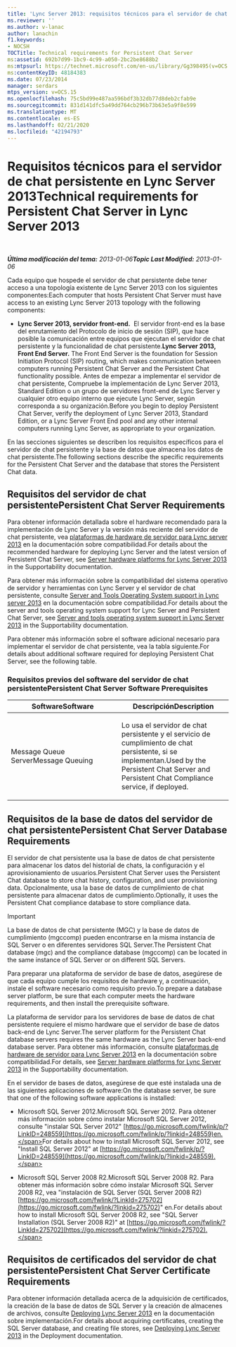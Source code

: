 ```yaml
---
title: 'Lync Server 2013: requisitos técnicos para el servidor de chat persistente'
ms.reviewer: ''
ms.author: v-lanac
author: lanachin
f1.keywords:
- NOCSH
TOCTitle: Technical requirements for Persistent Chat Server
ms:assetid: 692b7d99-1bc9-4c99-a050-2bc2be8688b2
ms:mtpsurl: https://technet.microsoft.com/en-us/library/Gg398495(v=OCS.15)
ms:contentKeyID: 48184383
ms.date: 07/23/2014
manager: serdars
mtps_version: v=OCS.15
ms.openlocfilehash: 75c5bd99e487aa596bdf3b32db77d8deb2cfab9e
ms.sourcegitcommit: 831d141dfc5a49dd764cb296b73b63e5a9f8e599
ms.translationtype: MT
ms.contentlocale: es-ES
ms.lasthandoff: 02/21/2020
ms.locfileid: "42194793"
---
```

<div data-xmlns="http://www.w3.org/1999/xhtml">

<div class="topic" data-xmlns="http://www.w3.org/1999/xhtml" data-msxsl="urn:schemas-microsoft-com:xslt" data-cs="https://msdn.microsoft.com/">

<div data-asp="https://msdn2.microsoft.com/asp">

# <a name="technical-requirements-for-persistent-chat-server-in-lync-server-2013"></a><span data-ttu-id="f2864-102">Requisitos técnicos para el servidor de chat persistente en Lync Server 2013</span><span class="sxs-lookup"><span data-stu-id="f2864-102">Technical requirements for Persistent Chat Server in Lync Server 2013</span></span>

</div>

<div id="mainSection">

<div id="mainBody">

<span> </span>

<span data-ttu-id="f2864-103">_**Última modificación del tema:** 2013-01-06_</span><span class="sxs-lookup"><span data-stu-id="f2864-103">_**Topic Last Modified:** 2013-01-06_</span></span>

<span data-ttu-id="f2864-104">Cada equipo que hospede el servidor de chat persistente debe tener acceso a una topología existente de Lync Server 2013 con los siguientes componentes:</span><span class="sxs-lookup"><span data-stu-id="f2864-104">Each computer that hosts Persistent Chat Server must have access to an existing Lync Server 2013 topology with the following components:</span></span>

  - <span data-ttu-id="f2864-105">**Lync Server 2013, servidor front-end.**  El servidor front-end es la base del enrutamiento del Protocolo de inicio de sesión (SIP), que hace posible la comunicación entre equipos que ejecutan el servidor de chat persistente y la funcionalidad de chat persistente.</span><span class="sxs-lookup"><span data-stu-id="f2864-105">**Lync Server 2013, Front End Server.** The Front End Server is the foundation for Session Initiation Protocol (SIP) routing, which makes communication between computers running Persistent Chat Server and the Persistent Chat functionality possible.</span></span> <span data-ttu-id="f2864-106">Antes de empezar a implementar el servidor de chat persistente, Compruebe la implementación de Lync Server 2013, Standard Edition o un grupo de servidores front-end de Lync Server y cualquier otro equipo interno que ejecute Lync Server, según corresponda a su organización.</span><span class="sxs-lookup"><span data-stu-id="f2864-106">Before you begin to deploy Persistent Chat Server, verify the deployment of Lync Server 2013, Standard Edition, or a Lync Server Front End pool and any other internal computers running Lync Server, as appropriate to your organization.</span></span>

<span data-ttu-id="f2864-107">En las secciones siguientes se describen los requisitos específicos para el servidor de chat persistente y la base de datos que almacena los datos de chat persistente.</span><span class="sxs-lookup"><span data-stu-id="f2864-107">The following sections describe the specific requirements for the Persistent Chat Server and the database that stores the Persistent Chat data.</span></span>

<div>

## <a name="persistent-chat-server-requirements"></a><span data-ttu-id="f2864-108">Requisitos del servidor de chat persistente</span><span class="sxs-lookup"><span data-stu-id="f2864-108">Persistent Chat Server Requirements</span></span>

<span data-ttu-id="f2864-109">Para obtener información detallada sobre el hardware recomendado para la implementación de Lync Server y la versión más reciente del servidor de chat persistente, vea [plataformas de hardware de servidor para Lync server 2013](lync-server-2013-server-hardware-platforms.md) en la documentación sobre compatibilidad.</span><span class="sxs-lookup"><span data-stu-id="f2864-109">For details about the recommended hardware for deploying Lync Server and the latest version of Persistent Chat Server, see [Server hardware platforms for Lync Server 2013](lync-server-2013-server-hardware-platforms.md) in the Supportability documentation.</span></span>

<span data-ttu-id="f2864-110">Para obtener más información sobre la compatibilidad del sistema operativo de servidor y herramientas con Lync Server y el servidor de chat persistente, consulte [Server and Tools Operating System support in Lync server 2013](lync-server-2013-server-and-tools-operating-system-support.md) en la documentación sobre compatibilidad.</span><span class="sxs-lookup"><span data-stu-id="f2864-110">For details about the server and tools operating system support for Lync Server and Persistent Chat Server, see [Server and tools operating system support in Lync Server 2013](lync-server-2013-server-and-tools-operating-system-support.md) in the Supportability documentation.</span></span>

<span data-ttu-id="f2864-111">Para obtener más información sobre el software adicional necesario para implementar el servidor de chat persistente, vea la tabla siguiente.</span><span class="sxs-lookup"><span data-stu-id="f2864-111">For details about additional software required for deploying Persistent Chat Server, see the following table.</span></span>

### <a name="persistent-chat-server-software-prerequisites"></a><span data-ttu-id="f2864-112">Requisitos previos del software del servidor de chat persistente</span><span class="sxs-lookup"><span data-stu-id="f2864-112">Persistent Chat Server Software Prerequisites</span></span>

<table>
<colgroup>
<col style="width: 50%" />
<col style="width: 50%" />
</colgroup>
<thead>
<tr class="header">
<th><span data-ttu-id="f2864-113">Software</span><span class="sxs-lookup"><span data-stu-id="f2864-113">Software</span></span></th>
<th><span data-ttu-id="f2864-114">Descripción</span><span class="sxs-lookup"><span data-stu-id="f2864-114">Description</span></span></th>
</tr>
</thead>
<tbody>
<tr class="odd">
<td><p><span data-ttu-id="f2864-115">Message Queue Server</span><span class="sxs-lookup"><span data-stu-id="f2864-115">Message Queuing</span></span></p></td>
<td><p><span data-ttu-id="f2864-116">Lo usa el servidor de chat persistente y el servicio de cumplimiento de chat persistente, si se implementan.</span><span class="sxs-lookup"><span data-stu-id="f2864-116">Used by the Persistent Chat Server and Persistent Chat Compliance service, if deployed.</span></span></p></td>
</tr>
</tbody>
</table>


</div>

<div>

## <a name="persistent-chat-server-database-requirements"></a><span data-ttu-id="f2864-117">Requisitos de la base de datos del servidor de chat persistente</span><span class="sxs-lookup"><span data-stu-id="f2864-117">Persistent Chat Server Database Requirements</span></span>

<span data-ttu-id="f2864-118">El servidor de chat persistente usa la base de datos de chat persistente para almacenar los datos del historial de chats, la configuración y el aprovisionamiento de usuarios.</span><span class="sxs-lookup"><span data-stu-id="f2864-118">Persistent Chat Server uses the Persistent Chat database to store chat history, configuration, and user provisioning data.</span></span> <span data-ttu-id="f2864-119">Opcionalmente, usa la base de datos de cumplimiento de chat persistente para almacenar datos de cumplimiento.</span><span class="sxs-lookup"><span data-stu-id="f2864-119">Optionally, it uses the Persistent Chat compliance database to store compliance data.</span></span>

<div>


> [!IMPORTANT]  
> <span data-ttu-id="f2864-120">La base de datos de chat persistente (MGC) y la base de datos de cumplimiento (mgccomp) pueden encontrarse en la misma instancia de SQL Server o en diferentes servidores SQL Server.</span><span class="sxs-lookup"><span data-stu-id="f2864-120">The Persistent Chat database (mgc) and the compliance database (mgccomp) can be located in the same instance of SQL Server or on different SQL Servers.</span></span>



</div>

<span data-ttu-id="f2864-121">Para preparar una plataforma de servidor de base de datos, asegúrese de que cada equipo cumple los requisitos de hardware y, a continuación, instale el software necesario como requisito previo.</span><span class="sxs-lookup"><span data-stu-id="f2864-121">To prepare a database server platform, be sure that each computer meets the hardware requirements, and then install the prerequisite software.</span></span>

<span data-ttu-id="f2864-122">La plataforma de servidor para los servidores de base de datos de chat persistente requiere el mismo hardware que el servidor de base de datos back-end de Lync Server.</span><span class="sxs-lookup"><span data-stu-id="f2864-122">The server platform for the Persistent Chat database servers requires the same hardware as the Lync Server back-end database server.</span></span> <span data-ttu-id="f2864-123">Para obtener más información, consulte [plataformas de hardware de servidor para Lync Server 2013](lync-server-2013-server-hardware-platforms.md) en la documentación sobre compatibilidad.</span><span class="sxs-lookup"><span data-stu-id="f2864-123">For details, see [Server hardware platforms for Lync Server 2013](lync-server-2013-server-hardware-platforms.md) in the Supportability documentation.</span></span>

<span data-ttu-id="f2864-124">En el servidor de bases de datos, asegúrese de que esté instalada una de las siguientes aplicaciones de software:</span><span class="sxs-lookup"><span data-stu-id="f2864-124">On the database server, be sure that one of the following software applications is installed:</span></span>

  - <span data-ttu-id="f2864-125">Microsoft SQL Server 2012.</span><span class="sxs-lookup"><span data-stu-id="f2864-125">Microsoft SQL Server 2012.</span></span> <span data-ttu-id="f2864-126">Para obtener más información sobre cómo instalar Microsoft SQL Server 2012, consulte "instalar SQL Server 2012" [https://go.microsoft.com/fwlink/p/?LinkID=248559](https://go.microsoft.com/fwlink/p/?linkid=248559)en.</span><span class="sxs-lookup"><span data-stu-id="f2864-126">For details about how to install Microsoft SQL Server 2012, see "Install SQL Server 2012" at [https://go.microsoft.com/fwlink/p/?LinkID=248559](https://go.microsoft.com/fwlink/p/?linkid=248559).</span></span>

  - <span data-ttu-id="f2864-127">Microsoft SQL Server 2008 R2.</span><span class="sxs-lookup"><span data-stu-id="f2864-127">Microsoft SQL Server 2008 R2.</span></span> <span data-ttu-id="f2864-128">Para obtener más información sobre cómo instalar Microsoft SQL Server 2008 R2, vea "instalación de SQL Server (SQL Server 2008 R2) [https://go.microsoft.com/fwlink/?LinkId=275702](https://go.microsoft.com/fwlink/?linkid=275702)" en.</span><span class="sxs-lookup"><span data-stu-id="f2864-128">For details about how to install Microsoft SQL Server 2008 R2, see "SQL Server Installation (SQL Server 2008 R2)" at [https://go.microsoft.com/fwlink/?LinkId=275702](https://go.microsoft.com/fwlink/?linkid=275702).</span></span>

</div>

<div>

## <a name="persistent-chat-server-certificate-requirements"></a><span data-ttu-id="f2864-129">Requisitos de certificados del servidor de chat persistente</span><span class="sxs-lookup"><span data-stu-id="f2864-129">Persistent Chat Server Certificate Requirements</span></span>

<span data-ttu-id="f2864-130">Para obtener información detallada acerca de la adquisición de certificados, la creación de la base de datos de SQL Server y la creación de almacenes de archivos, consulte [Deploying Lync Server 2013](lync-server-2013-deploying-lync-server.md) en la documentación sobre implementación.</span><span class="sxs-lookup"><span data-stu-id="f2864-130">For details about acquiring certificates, creating the SQL Server database, and creating file stores, see [Deploying Lync Server 2013](lync-server-2013-deploying-lync-server.md) in the Deployment documentation.</span></span>

</div>

</div>

<span> </span>

</div>

</div>

</div>

